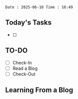 ``` Date : 2025-06-10 Time : 16:49 ```

## **Today's Tasks**
- [ ] 
## **TO-DO** 
- [ ] Check-In 
- [ ] Read a Blog
- [ ] Check-Out 

## Learning From a Blog